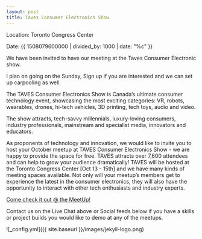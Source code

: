 ```yaml
---
layout: post
title: Taves Consumer Electronics Show
---
```


Location: Toronto Congress Center

Date: {{ 1508079600000 | divided_by: 1000 | date: "%c" }}


We have been invited to have our meeting at the Taves Consumer Electronic show.

I plan on going on the Sunday, Sign up if you are interested and we can set up carpooling as well.

The TAVES Consumer Electronics Show is Canada’s ultimate consumer technology event, showcasing the most exciting categories: VR, robots, wearables, drones, hi-tech vehicles, 3D printing, tech toys, audio and video.

The show attracts, tech-savvy millennials, luxury-loving consumers, industry professionals, mainstream and specialist media, innovators and educators.

As proponents of technology and innovation, we would like to invite you to host your October meetup at TAVES Consumer Electronics Show - we are happy to provide the space for free. TAVES attracts over 7,600 attendees and can help to grow your audience dramatically! TAVES will be hosted at the Toronto Congress Center [Oct 13 - 15th] and we have many kinds of meeting spaces available. Not only will your meetup’s members get to experience the latest in the consumer electronics, they will also have the opportunity to interact with other tech enthusiasts and industry experts.
 
[Come check it out @ the MeetUp!](https://www.meetup.com/londonmakerscommunity/events/239498169/)
 
Contact us on the Live Chat above or Social feeds below if you have a skills or project builds you would like to demo at any of the meetups.
 

![_config.yml]({{ site.baseurl }}/images/jekyll-logo.png)
